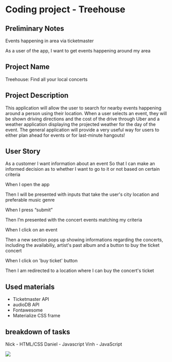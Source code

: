 # Coding project - Treehouse

## Preliminary Notes
Events happening in area via ticketmaster

As a user of the app, I want to get events happening around my area

## Project Name 
Treehouse: Find all your local concerts

## Project Description
This application will allow the user to search for nearby events happening around a person using their location. When a user selects an event, they will be shown driving directions and the cost of the drive through Uber and a weather application displaying the projected weather for the day of the event. The general application will provide a very useful way for users to either plan ahead for events or for last-minute hangouts!

## User Story
As a customer
I want information about an event
So that I can make an informed decision as to whether I want to go to it or not based on certain criteria

When I open the app

Then I will be presented with inputs that take the user's city location and preferable music genre

When I press “submit”

Then I’m presented with the concert events matching my criteria

When I click on an event

Then a new section pops up showing informations regarding the concerts, including the availabiliy, artist's past album and a button to buy the ticket concert

When I click on 'buy ticket' button

Then I am redirected to a location where I can buy the concert's ticket

## Used materials
- Ticketmaster API
- audioDB API
- Fontawesome
- Materialize CSS frame

## breakdown of tasks
Nick - HTML/CSS
Daniel - Javascript
Vinh - JavaScript


![](TreehouseGif2.gif)